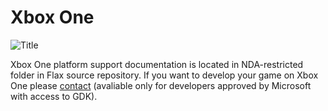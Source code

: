 # Xbox One

![Title](media/Post_XboxOneSupport1.jpg)

Xbox One platform support documentation is located in NDA-restricted folder in Flax source repository.
If you want to develop your game on Xbox One please [contact](https://flaxengine.com/contact/) (avaliable only for developers approved by Microsoft with access to GDK).
